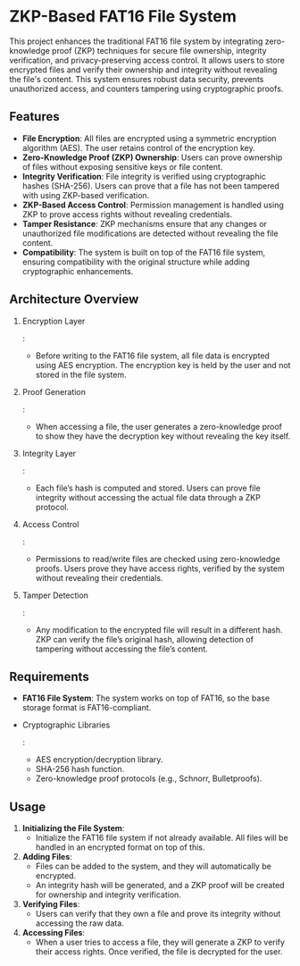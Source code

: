 # ZKP-Based FAT16 File System

This project enhances the traditional FAT16 file system by integrating zero-knowledge proof (ZKP) techniques for secure file ownership, integrity verification, and privacy-preserving access control. It allows users to store encrypted files and verify their ownership and integrity without revealing the file's content. This system ensures robust data security, prevents unauthorized access, and counters tampering using cryptographic proofs.

## Features

- **File Encryption**: All files are encrypted using a symmetric encryption algorithm (AES). The user retains control of the encryption key.
- **Zero-Knowledge Proof (ZKP) Ownership**: Users can prove ownership of files without exposing sensitive keys or file content.
- **Integrity Verification**: File integrity is verified using cryptographic hashes (SHA-256). Users can prove that a file has not been tampered with using ZKP-based verification.
- **ZKP-Based Access Control**: Permission management is handled using ZKP to prove access rights without revealing credentials.
- **Tamper Resistance**: ZKP mechanisms ensure that any changes or unauthorized file modifications are detected without revealing the file content.
- **Compatibility**: The system is built on top of the FAT16 file system, ensuring compatibility with the original structure while adding cryptographic enhancements.

## Architecture Overview

1. Encryption Layer

   :

   - Before writing to the FAT16 file system, all file data is encrypted using AES encryption. The encryption key is held by the user and not stored in the file system.

2. Proof Generation

   :

   - When accessing a file, the user generates a zero-knowledge proof to show they have the decryption key without revealing the key itself.

3. Integrity Layer

   :

   - Each file’s hash is computed and stored. Users can prove file integrity without accessing the actual file data through a ZKP protocol.

4. Access Control

   :

   - Permissions to read/write files are checked using zero-knowledge proofs. Users prove they have access rights, verified by the system without revealing their credentials.

5. Tamper Detection

   :

   - Any modification to the encrypted file will result in a different hash. ZKP can verify the file’s original hash, allowing detection of tampering without accessing the file’s content.

## Requirements

- **FAT16 File System**: The system works on top of FAT16, so the base storage format is FAT16-compliant.

- Cryptographic Libraries

  :

  - AES encryption/decryption library.
  - SHA-256 hash function.
  - Zero-knowledge proof protocols (e.g., Schnorr, Bulletproofs).

## Usage

1. **Initializing the File System**:
   - Initialize the FAT16 file system if not already available. All files will be handled in an encrypted format on top of this.
2. **Adding Files**:
   - Files can be added to the system, and they will automatically be encrypted.
   - An integrity hash will be generated, and a ZKP proof will be created for ownership and integrity verification.
3. **Verifying Files**:
   - Users can verify that they own a file and prove its integrity without accessing the raw data.
4. **Accessing Files**:
   - When a user tries to access a file, they will generate a ZKP to verify their access rights. Once verified, the file is decrypted for the user.
